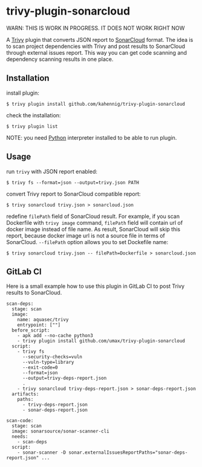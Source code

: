 # trivy-plugin-sonarcloud

WARN: THIS IS WORK IN PROGRESS. IT DOES NOT WORK RIGHT NOW

A [Trivy](https://github.com/aquasecurity/trivy) plugin that converts JSON report to [SonarCloud](https://sonarcloud.io) format. The idea is to scan project dependencies with Trivy and post results to SonarCloud through external issues report. This way you can get code scanning and dependency scanning results in one place.


## Installation

install plugin:
```
$ trivy plugin install github.com/kahennig/trivy-plugin-sonarcloud
```

check the installation:
```
$ trivy plugin list
```

NOTE: you need [Python](https://www.python.org/) interpreter installed to be able to run plugin.


## Usage

run `trivy` with JSON report enabled:
```
$ trivy fs --format=json --output=trivy.json PATH
```

convert Trivy report to SonarCloud compatible report:
```
$ trivy sonarcloud trivy.json > sonarcloud.json
```

redefine `filePath` field of SonarCloud result. For example, if you scan Dockerfile with `trivy image` command, `filePath` field will contain url of docker image instead of file name. As result, SonarCloud will skip this report, because docker image url is not a source file in terms of SonarCloud. `--filePath` option allows you to set Dockefile name:
```
$ trivy sonarcloud trivy.json -- filePath=Dockerfile > sonarcloud.json
```

## GitLab CI

Here is a small example how to use this plugin in GitLab CI to post Trivy results to SonarCloud.

```
scan-deps:
  stage: scan
  image:
    name: aquasec/trivy
    entrypoint: [""]
  before_script:
    - apk add --no-cache python3
    - trivy plugin install github.com/umax/trivy-plugin-sonarcloud
  script:
    - trivy fs
      --security-checks=vuln
      --vuln-type=library
      --exit-code=0
      --format=json
      --output=trivy-deps-report.json
      .
    - trivy sonarcloud trivy-deps-report.json > sonar-deps-report.json
  artifacts:
    paths:
      - trivy-deps-report.json
      - sonar-deps-report.json

scan-code:
  stage: scan
  image: sonarsource/sonar-scanner-cli
  needs:
    - scan-deps
  script:
    - sonar-scanner -D sonar.externalIssuesReportPaths="sonar-deps-report.json" ...
```
